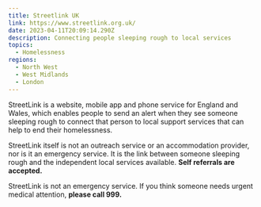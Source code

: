 ```yaml
---
title: Streetlink UK
link: https://www.streetlink.org.uk/
date: 2023-04-11T20:09:14.290Z
description: Connecting people sleeping rough to local services
topics:
  - Homelessness
regions:
  - North West
  - West Midlands
  - London
---
```


StreetLink is a website, mobile app and phone service for England and Wales, which enables people to send an alert when they see someone sleeping rough to connect that person to local support services that can help to end their homelessness.

StreetLink itself is not an outreach service or an accommodation provider, nor is it an emergency service. It is the link between someone sleeping rough and the independent local services available. **Self referrals are accepted.**

StreetLink is not an emergency service. If you think someone needs urgent medical attention, **please call 999.**
